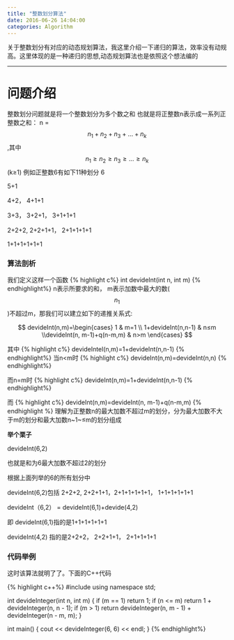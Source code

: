 ```yaml
---
title: "整数划分算法"
date: 2016-06-26 14:04:00
categories: Algorithm
---
```


关于整数划分有对应的动态规划算法，我这里介绍一下递归的算法，效率没有动规高。这里体现的是一种递归的思想,动态规划算法也是依照这个想法编的


----------------


# 问题介绍

整数划分问题就是将一个整数划分为多个数之和
也就是将正整数n表示成一系列正整数之和： n = $$n_1 +n_2 + n_3 +...+n_k$$,其中$$n_1≥n_2≥n_3≥...≥n_k$$ (k≥1)
例如正整数6有如下11种划分
6

5+1

4+2， 4+1+1

3+3， 3+2+1， 3+1+1+1

2+2+2, 2+2+1+1， 2+1+1+1+1

1+1+1+1+1+1

### 算法剖析

我们定义这样一个函数
{% highlight c%}
int devideInt(int n, int m)
{% endhighlight%}
n表示所要求的和， m表示加数中最大的数($$n_1$$)不超过m，那我们可以建立如下的递推关系式:

$$
devideInt(n,m)=\begin{cases} 1 & m=1 \\ 1+devideInt(n,n-1) & n≤m \\devideInt(n, m-1)+q(n-m,m) & n>m \end{cases}
$$

其中
{% highlight c%}
devideIntel(n,m)=1+devideInt(n,n-1)
{% endhighlight%}
当n<m时
{% highlight c%}
devideInt(n,m)=devideInt(n,n)
{% endhighlight%}

而n=m时 
{% highlight c%}
devideInt(n,m)=1+devideInt(n,n-1)
{% endhighlight%}

而
{% highlight c%}
devideInt(n,m)=devideInt(n, m-1)+q(n-m,m)
{% endhighlight %}
理解为正整数n的最大加数不超过m的划分，分为最大加数不大于m的划分和最大加数n~1~≤m的划分组成

**举个栗子**

devideInt(6,2)

也就是和为6最大加数不超过2的划分

根据上面列举的6的所有划分中

devideInt(6,2)包括 2+2+2, 2+2+1+1，2+1+1+1+1+1， 1+1+1+1+1+1

devideInt（6,2） = devideInt(6,1)+devide(4,2)

即
devideInt(6,1)指的是1+1+1+1+1+1

devideInt(4,2) 指的是2+2+2， 2+2+1+1， 2+1+1+1+1

### 代码举例
这时该算法就明了了。下面的C++代码

{% highlight c++%}
#include<iostream>
using namespace std;

int	devideInteger(int n, int m) {
	if (m == 1) return 1;
	if (n <= m) return 1 + devideInteger(n, n - 1);
	if (m > 1) return devideInteger(n, m - 1) + devideInteger(n - m, m);
}

int main() {
	cout << devideInteger(6, 6) << endl;
}
{% endhighlight%}